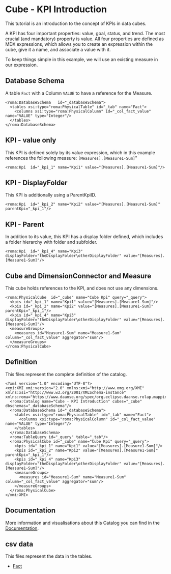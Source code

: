 # Cube - KPI Introduction

This tutorial is an introduction to the concept of KPIs in data cubes.

A KPI has four important properties: value, goal, status, and trend. The most crucial (and mandatory) property is value. All four properties are defined as MDX expressions, which allows you to create an expression within the cube, give it a name, and associate a value with it.

To keep things simple in this example, we will use an existing measure in our expression.


## Database Schema

A table `Fact` with a Column `VALUE` to have a reference for the Measure.


```xmi
<roma:DatabaseSchema   id="_databaseSchema">
  <tables xsi:type="roma:PhysicalTable" id="_tab" name="Fact">
    <columns xsi:type="roma:PhysicalColumn" id="_col_fact_value" name="VALUE" type="Integer"/>
  </tables>
</roma:DatabaseSchema>

```

## KPI - value only

This KPI is defined solely by its value expression, which in this example references the following measure: `[Measures].[Measure1-Sum]`"


```xmi
<roma:Kpi  id="_kpi_1" name="Kpi1" value="[Measures].[Measure1-Sum]"/>

```

## KPI - DisplayFolder

This KPI is additionally using a ParentKpiID.


```xmi
<roma:Kpi  id="_kpi_2" name="Kpi2" value="[Measures].[Measure1-Sum]" parentKpi="_kpi_1"/>

```

## KPI - Parent

In addition to its value, this KPI has a display folder defined, which includes a folder hierarchy with folder and subfolder.


```xmi
<roma:Kpi  id="_kpi_4" name="Kpi3" displayFolder="theDisplayFolder\otherDisplayFolder" value="[Measures].[Measure1-Sum]"/>

```

## Cube and DimensionConnector and Measure

This cube holds references to the KPI, and does not use any dimensions.


```xmi
<roma:PhysicalCube  id="_cube" name="Cube Kpi" query="_query">
  <kpis id="_kpi_1" name="Kpi1" value="[Measures].[Measure1-Sum]"/>
  <kpis id="_kpi_2" name="Kpi2" value="[Measures].[Measure1-Sum]" parentKpi="_kpi_1"/>
  <kpis id="_kpi_4" name="Kpi3" displayFolder="theDisplayFolder\otherDisplayFolder" value="[Measures].[Measure1-Sum]"/>
  <measureGroups>
    <measures id="Measure1-Sum" name="Measure1-Sum" column="_col_fact_value" aggregator="sum"/>
  </measureGroups>
</roma:PhysicalCube>

```


## Definition

This files represent the complete definition of the catalog.

```xmi
<?xml version="1.0" encoding="UTF-8"?>
<xmi:XMI xmi:version="2.0" xmlns:xmi="http://www.omg.org/XMI" xmlns:xsi="http://www.w3.org/2001/XMLSchema-instance" xmlns:roma="https://www.daanse.org/spec/org.eclipse.daanse.rolap.mapping">
  <roma:Catalog name="Cube - KPI Introduction" cubes="_cube" dbschemas="_databaseSchema"/>
  <roma:DatabaseSchema id="_databaseSchema">
    <tables xsi:type="roma:PhysicalTable" id="_tab" name="Fact">
      <columns xsi:type="roma:PhysicalColumn" id="_col_fact_value" name="VALUE" type="Integer"/>
    </tables>
  </roma:DatabaseSchema>
  <roma:TableQuery id="_query" table="_tab"/>
  <roma:PhysicalCube id="_cube" name="Cube Kpi" query="_query">
    <kpis id="_kpi_1" name="Kpi1" value="[Measures].[Measure1-Sum]"/>
    <kpis id="_kpi_2" name="Kpi2" value="[Measures].[Measure1-Sum]" parentKpi="_kpi_1"/>
    <kpis id="_kpi_4" name="Kpi3" displayFolder="theDisplayFolder\otherDisplayFolder" value="[Measures].[Measure1-Sum]"/>
    <measureGroups>
      <measures id="Measure1-Sum" name="Measure1-Sum" column="_col_fact_value" aggregator="sum"/>
    </measureGroups>
  </roma:PhysicalCube>
</xmi:XMI>

```
## Documentation

More information and visualisations about this Catalog you can find in the [Documentation](./DOCUMENTATION.MD).

## csv data


This files represent the data in the tables.

- [Fact](./data/Fact.csv)

